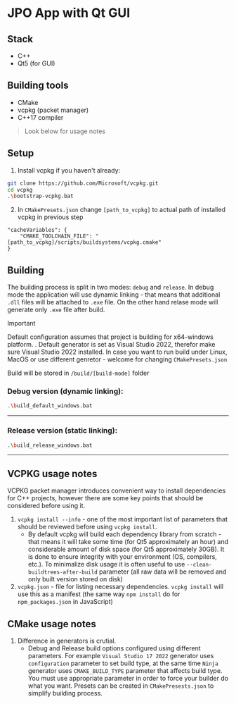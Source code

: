 # JPO App with Qt GUI

## Stack

- C++
- Qt5 (for GUI)

## Building tools

- CMake
- vcpkg (packet manager)
- C++17 compiler

> Look below for usage notes

## Setup

1. Install vcpkg if you haven't already:
```bash
git clone https://github.com/Microsoft/vcpkg.git
cd vcpkg
.\bootstrap-vcpkg.bat
```
2. In ```CMakePresets.json``` change ```[path_to_vcpkg]``` to actual path of installed vcpkg in previous step
```
"cacheVariables": {
    "CMAKE_TOOLCHAIN_FILE": "[path_to_vcpkg]/scripts/buildsystems/vcpkg.cmake"
}
```


## Building

The building process is split in two modes: ```debug``` and ```release```.
In debug mode the application will use dynamic linking - that means that additional ```.dll``` files will be attached to ```.exe``` file. On the other hand relase mode will generate only ```.exe``` file after build.

> [!IMPORTANT]  
> Default configuration assumes that project is building for x64-windows platform. . Default generator is set as Visual Studio 2022, therefor make sure Visual Studio 2022 installed.
> In case you want to run build under Linux, MacOS or use different genretor - welcome for changing ```CMakePresets.json```

Build will be stored in ```/build/[build-mode]``` folder

### Debug version (dynamic linking):
```bash
.\build_default_windows.bat
```

---
### Release version (static linking):
```bash
.\build_release_windows.bat
```

---

## VCPKG usage notes

VCPKG packet manager introduces convenient way to install dependencies for C++ projects, however there are some key points that should be considered before using it.

1. ```vcpkg install --info``` - one of the most important list of parameters that should be reviewed before using ```vcpkg install```.
    - By default vcpkg will build each dependency library from scratch - that means it will take some time (for Qt5 approximately an hour) and considerable amount of disk space (for Qt5 approximately 30GB). It is done to ensure integrity with your environment (OS, compilers, etc.). To minimalize disk usage it is often useful to use ```--clean-buildtrees-after-build``` parameter (all raw data will be removed and only built version stored on disk)
2. ```vcpkg.json``` - file for listing necessary dependencies. ```vcpkg install``` will use this as a manifest (the same way ```npm install``` do for ```npm_packages.json``` in JavaScript)

## CMake usage notes

1. Difference in generators is crutial.
    - Debug and Release build options configured using different parameters. For example ```Visual Studio 17 2022``` generator uses ```configuration``` parameter to set build type, at the same time ```Ninja``` generator uses ```CMAKE_BUILD_TYPE``` parameter that affects build type. You must use appropriate parameter in order to force your builder do what you want. Presets can be created in ```CMakePresests.json``` to simplify building process.